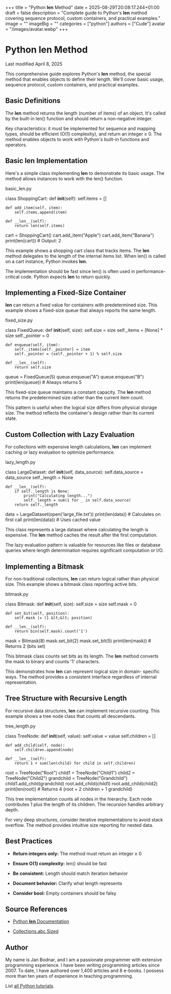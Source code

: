+++
title = "Python __len__ Method"
date = 2025-08-29T20:08:17.244+01:00
draft = false
description = "Complete guide to Python's __len__ method covering sequence protocol, custom containers, and practical examples."
image = ""
imageBig = ""
categories = ["python"]
authors = ["Cude"]
avatar = "/images/avatar.webp"
+++

# Python __len__ Method

Last modified April 8, 2025

This comprehensive guide explores Python's __len__ method, the
special method that enables objects to define their length. We'll cover basic
usage, sequence protocol, custom containers, and practical examples.

## Basic Definitions

The __len__ method returns the length (number of items) of an
object. It's called by the built-in len() function and should
return a non-negative integer.

Key characteristics: it must be implemented for sequence and mapping types,
should be efficient (O(1) complexity), and return an integer ≥ 0. The method
enables objects to work with Python's built-in functions and operators.

## Basic __len__ Implementation

Here's a simple class implementing __len__ to demonstrate its
basic usage. The method allows instances to work with the len()
function.

basic_len.py
  

class ShoppingCart:
    def __init__(self):
        self.items = []
    
    def add_item(self, item):
        self.items.append(item)
    
    def __len__(self):
        return len(self.items)

cart = ShoppingCart()
cart.add_item("Apple")
cart.add_item("Banana")
print(len(cart))  # Output: 2

This example shows a shopping cart class that tracks items. The __len__
method delegates to the length of the internal items list. When len()
is called on a cart instance, Python invokes __len__.

The implementation should be fast since len() is often used in
performance-critical code. Python expects __len__ to return quickly.

## Implementing a Fixed-Size Container

__len__ can return a fixed value for containers with predetermined
size. This example shows a fixed-size queue that always reports the same length.

fixed_size.py
  

class FixedQueue:
    def __init__(self, size):
        self.size = size
        self._items = [None] * size
        self._pointer = 0
    
    def enqueue(self, item):
        self._items[self._pointer] = item
        self._pointer = (self._pointer + 1) % self.size
    
    def __len__(self):
        return self.size

queue = FixedQueue(5)
queue.enqueue("A")
queue.enqueue("B")
print(len(queue))  # Always returns 5

This fixed-size queue maintains a constant capacity. The __len__
method returns the predetermined size rather than the current item count.

This pattern is useful when the logical size differs from physical storage size.
The method reflects the container's design rather than its current state.

## Custom Collection with Lazy Evaluation

For collections with expensive length calculations, __len__ can
implement caching or lazy evaluation to optimize performance.

lazy_length.py
  

class LargeDataset:
    def __init__(self, data_source):
        self.data_source = data_source
        self._length = None
    
    def __len__(self):
        if self._length is None:
            print("Calculating length...")
            self._length = sum(1 for _ in self.data_source)
        return self._length

data = LargeDataset(open('large_file.txt'))
print(len(data))  # Calculates on first call
print(len(data))  # Uses cached value

This class represents a large dataset where calculating the length is expensive.
The __len__ method caches the result after the first computation.

The lazy evaluation pattern is valuable for resources like files or database
queries where length determination requires significant computation or I/O.

## Implementing a Bitmask

For non-traditional collections, __len__ can return logical rather
than physical size. This example shows a bitmask class reporting active bits.

bitmask.py
  

class Bitmask:
    def __init__(self, size):
        self.size = size
        self.mask = 0
    
    def set_bit(self, position):
        self.mask |= (1 &lt;&lt; position)
    
    def __len__(self):
        return bin(self.mask).count('1')

mask = Bitmask(8)
mask.set_bit(2)
mask.set_bit(5)
print(len(mask))  # Returns 2 (bits set)

This bitmask class counts set bits as its length. The __len__
method converts the mask to binary and counts '1' characters.

This demonstrates how __len__ can represent logical size in domain-
specific ways. The method provides a consistent interface regardless of internal
representation.

## Tree Structure with Recursive Length

For recursive data structures, __len__ can implement recursive
counting. This example shows a tree node class that counts all descendants.

tree_length.py
  

class TreeNode:
    def __init__(self, value):
        self.value = value
        self.children = []
    
    def add_child(self, node):
        self.children.append(node)
    
    def __len__(self):
        return 1 + sum(len(child) for child in self.children)

root = TreeNode("Root")
child1 = TreeNode("Child1")
child2 = TreeNode("Child2")
grandchild = TreeNode("Grandchild")
child1.add_child(grandchild)
root.add_child(child1)
root.add_child(child2)
print(len(root))  # Returns 4 (root + 2 children + 1 grandchild)

This tree implementation counts all nodes in the hierarchy. Each node contributes
1 plus the length of its children. The recursion handles arbitrary depth.

For very deep structures, consider iterative implementations to avoid stack
overflow. The method provides intuitive size reporting for nested data.

## Best Practices

- **Return integers only:** The method must return an integer ≥ 0

- **Ensure O(1) complexity:** len() should be fast

- **Be consistent:** Length should match iteration behavior

- **Document behavior:** Clarify what length represents

- **Consider __bool__:** Empty containers should be falsy

## Source References

- [Python __len__ Documentation](https://docs.python.org/3/reference/datamodel.html#object.__len__)

- [Collections.abc.Sized](https://docs.python.org/3/library/collections.abc.html#collections.abc.Sized)

## Author

My name is Jan Bodnar, and I am a passionate programmer with extensive
programming experience. I have been writing programming articles since 2007.
To date, I have authored over 1,400 articles and 8 e-books. I possess more
than ten years of experience in teaching programming.

List [all Python tutorials](/python/).